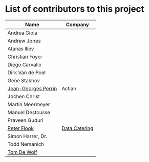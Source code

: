# List of contributors to this project

| Name                                                             | Company                                 |
| ---------------------------------------------------------------- | --------------------------------------- |
| Andrea Gioia                                                     |                                         |
| Andrew Jones                                                     |                                         |
| Atanas Iliev                                                     |                                         |
| Christian Foyer                                                  |                                         |
| Diego Carvallo                                                   |                                         |
| Dirk Van de Poel                                                 |                                         |
| Gene Stakhov                                                     |                                         |
| [Jean-Georges Perrin](https://www.linkedin.com/in/jgperrin/)     | Actian                                  |
| Jochen Christ                                                    |                                         |
| Martin Meermeyer                                                 |                                         |
| Manuel Destousse                                                 |                                         |
| Praveen Guduri                                                   |                                         |
| [Peter Flook](https://www.linkedin.com/in/peter-flook-bbb20ab2/) | [Data Catering](https://data.catering/) |
| Simon Harrer, Dr.                                                |                                         |
| Todd Nemanich                                                    |                                         |
| [Tom De Wolf](https://www.linkedin.com/in/tomdw)                 |                                         |
